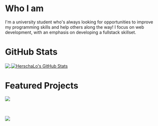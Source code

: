 <!-- More info, tips and tricks for making GitHub Profile README can be found in my article at https://towardsdatascience.com/build-a-stunning-readme-for-your-github-profile-9b80434fe5d7 -->

# Who I am

I'm a university student who's always looking for opportunities to improve my programming skills and help others along the way! I focus on web development, with an emphasis on developing a fullstack skillset.

# GitHub Stats

<a href="https://github.com/HerschaLo/HerschaLo">
  <img align="center" src="https://github-readme-stats.vercel.app/api/top-langs/?username=HerschaLo&title_color=ffffff&text_color=c9cacd&icon_color=2bbc8a&bg_color=1d1f21&langs_count=4" />
</a>
<a href="https://github.com/HerschaLo/HerschaLo">
  <img align="center" src="https://github-readme-stats.vercel.app/api?username=HerschaLo&show_icons=true&line_height=27&count_private=true&title_color=ffffff&text_color=c9cacc&icon_color=2bbc8a&bg_color=1d1f21" alt="HerschaLo's GitHub Stats" />
</a>

# Featured Projects
<div style="display:flex; flex-direction:column">
  <a href="https://github.com/HerschaLo/GridFS-file-tree-manager" style="min-height:65px">
    <img align="center" src="https://github-readme-stats.vercel.app/api/pin/?username=HerschaLo&repo=gridfs-file-tree-manager&title_color=ffffff&text_color=c9cacd&icon_color=2bbc8a&bg_color=1d1f21" />
  </a>
  <a href="https://github.com/utmgdsc/website" style="min-height:65px">
    <img align="center" src="https://github-readme-stats.vercel.app/api/pin/?username=utmgdsc&repo=website&title_color=ffffff&text_color=c9cacd&icon_color=2bbc8a&bg_color=1d1f21" />
  </a>
</div>


 

